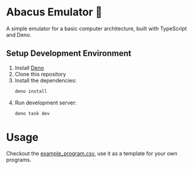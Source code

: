 # Abacus Emulator 🧮

A simple emulator for a basic computer architecture, built with TypeScript and
Deno.

## Setup Development Environment

1. Install [Deno](https://deno.land/manual/getting_started/installation)
2. Clone this repository
3. Install the dependencies:
   ```bash
   deno install
   ```
4. Run development server:
   ```bash
   deno task dev
   ```

# Usage

Checkout the [example_program.csv](test/fixtures/example_program.csv), use it as
a template for your own programs.

